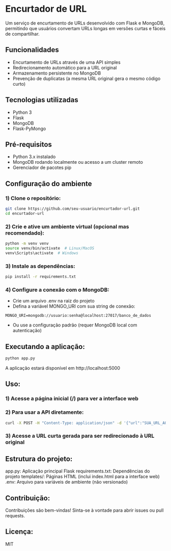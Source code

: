 # Encurtador de URL
Um serviço de encurtamento de URLs desenvolvido com Flask e MongoDB, permitindo que usuários convertam URLs longas em versões curtas e fáceis de compartilhar.

## Funcionalidades
- Encurtamento de URLs através de uma API simples
- Redirecionamento automático para a URL original
- Armazenamento persistente no MongoDB
- Prevenção de duplicatas (a mesma URL original gera o mesmo código curto)

## Tecnologias utilizadas
- Python 3
- Flask
- MongoDB
- Flask-PyMongo

## Pré-requisitos
- Python 3.x instalado
- MongoDB rodando localmente ou acesso a um cluster remoto
- Gerenciador de pacotes pip

## Configuração do ambiente
### 1) Clone o repositório:
```bash
git clone https://github.com/seu-usuario/encurtador-url.git
cd encurtador-url
```

### 2) Crie e ative um ambiente virtual (opcional mas recomendado):
```bash
python -m venv venv
source venv/bin/activate  # Linux/MacOS
venv\Scripts\activate  # Windows
```

### 3) Instale as dependências:
```bash
pip install -r requirements.txt
```

### 4) Configure a conexão com o MongoDB:
- Crie um arquivo .env na raiz do projeto
- Defina a variável MONGO_URI com sua string de conexão:
```
MONGO_URI=mongodb://usuario:senha@localhost:27017/banco_de_dados
```
- Ou use a configuração padrão (requer MongoDB local com autenticação)

## Executando a aplicação:
``` bash
python app.py
```

A aplicação estará disponível em http://localhost:5000

## Uso:
### 1) Acesse a página inicial (/) para ver a interface web
### 2) Para usar a API diretamente:

```bash
curl -X POST -H "Content-Type: application/json" -d '{"url":"SUA_URL_AQUI"}' http://localhost:5000/shorten
```

### 3) Acesse a URL curta gerada para ser redirecionado à URL original

## Estrutura do projeto:
app.py: Aplicação principal Flask
requirements.txt: Dependências do projeto
templates/: Páginas HTML (inclui index.html para a interface web)
.env: Arquivo para variáveis de ambiente (não versionado)

## Contribuição:
Contribuições são bem-vindas! Sinta-se à vontade para abrir issues ou pull requests.

## Licença:
MIT





